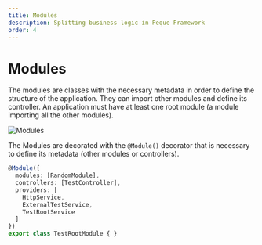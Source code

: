 ```yaml
---
title: Modules
description: Splitting business logic in Peque Framework
order: 4
---
```


# Modules

The modules are classes with the necessary metadata in order to define the structure of the application.
They can import other modules and define its controller.
An application must have at least one root module (a module importing all the other modules).

![Modules](/images/framework/modules.png)

The Modules are decorated with the `@Module()` decorator that is necessary to define its metadata (other modules or controllers).
```typescript
@Module({
  modules: [RandomModule],
  controllers: [TestController],
  providers: [
    HttpService,
    ExternalTestService,
    TestRootService
  ]
})
export class TestRootModule { }
```

